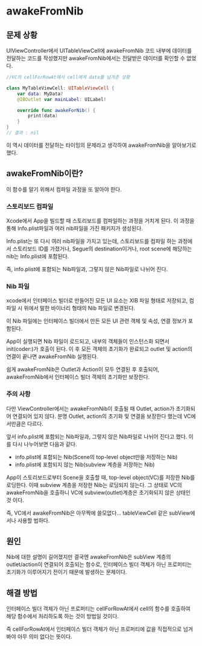# awakeFromNib

## 문제 상황
UIViewController에서 UITableViewCell에 awakeFromNib 코드 내부에 데이터를 전달하는 코드를 작성했지만 awakeFromNib에서는 전달받은 데이터를 확인할 수 없었다.

```swift
//VC의 cellForRowAt에서 cell에게 data를 넘겨준 상황

class MyTableViewCell: UITableViewCell {
    var data: MyData?
    @IBOutlet var mainLabel: UILabel!

    override func awakeForNib() {
        print(data)
    }
}
// 결과 : nil
```

이 역시 데이터를 전달하는 타이밍의 문제라고 생각하여 awakeFromNib을 알아보기로 했다.

## awakeFromNib이란?
이 함수를 알기 위해서 컴파일 과정을 또 알아야 한다.

### 스토리보드 컴파일
Xcode에서 App을 빌드할 때 스토리보드를 컴파일하는 과정을 거치게 된다.
이 과정을 통해 Info.plist파일과 여러 nib파일을 가진 패키지가 생성된다.

Info.plist는 또 다시 여러 nib파일을 가지고 있는데, 스토리보드를 컴파일 하는 과정에서 스토리보드 ID를 가졌거나, Segue의 destination이거나, root scene에 해당하는 nib는 Info.plist에 포함된다.

즉, info.plist에 포함되는 Nib파일과, 그렇지 않은 Nib파일로 나뉘어 진다.

### Nib 파일
xcode에서 인터페이스 빌더로 만들어진 모든 UI 요소는 XIB 파일 형태로 저장되고, 컴파일 시 위에서 말한 바이너리 형태의 Nib 파일로 변경된다.

이 Nib 파일에는 인터페이스 빌더에서 만든 모든 UI 관련 객체 및 속성, 연결 정보가 포함된다.

App이 실행되면 Nib 파일이 로드되고, 내부의 객체들이 인스턴스화 되면서 init(coder:)가 호출이 된다. 이 후 모든 객체의 초기화가 완료되고 outlet 및 action의 연결이 끝나면 awakeFromNib 실행된다.

쉽게 awakeFromNib은 Outlet과 Action이 모두 연결된 후 호출되어, awakeFromNib에서 인터페이스 빌더 객체의 초기화만 보장한다.

### 주의 사항
다만 ViewController에서는 awakeFromNib이 호출될 때 Outlet, action가 초기화되어 연결되어 있지 않다. 분명 Outlet, action의 초기화 및 연결을 보장한다 했는데 VC에서만큼은 다르다.

앞서 info.plist에 포함되는 Nib파일과, 그렇지 않은 Nib파일로 나뉘어 진다고 했다.
이를 다시 나누어보면 다음과 같다.
- info.plist에 포함되는 Nib(Scene의 top-level object만을 저장하는 Nib)
- info.plist에 포함되지 않는 Nib(subview 계층을 저장하는 Nib)

App이 스토리보드로부터 Scene을 호출할 때, top-level object(VC)를 저장한 Nib를 로딩한다. 이때 subview 계층을 저장한 Nib는 로딩되지 않는다. 그 상태로 VC의 awakeFromNib을 호출하니 VC에 subview(outlet)계층은 초기화되지 않은 상태인 것 이다.

즉, VC에서 awakeFromNib은 아무짝에 쓸모없다...
tableViewCell 같은 subView에서나 사용할 법하다.

## 원인
Nib에 대한 설명이 길어졌지만 결국엔 awakeFromNib은 subView 계층의 outlet/action이 연결되어 호출되는 함수로, 인터페이스 빌더 객체가 아닌 프로퍼티는 초기화가 이루어지기 전이기 때문에 발생하는 문제이다.

## 해결 방법
인터페이스 빌더 객체가 아닌 프로퍼티는 cellForRowAt에서 cell의 함수를 호출하여 해당 함수에서 처리하도록 하는 것이 방법일 것이다.

즉 cellForRowAt에서 인터페이스 빌더 객체가 아닌 프로퍼티에 값을 직접적으로 넘겨봐야 아무 의미 없다는 뜻이다.
